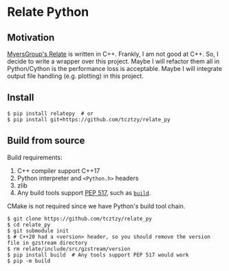 # Relate Python

## Motivation

[MyersGroup's Relate](https://github.com/MyersGroup/relate) is written in C++. Frankly, I am not good at C++. So, I decide to write a wrapper over this project. Maybe I will refactor them all in Python/Cython is the performance loss is acceptable. Maybe I will integrate output file handling (e.g. plotting) in this project.

## Install

```console
$ pip install relatepy  # or
$ pip install git+https://github.com/tcztzy/relate_py
```

## Build from source

Build requirements:

1. C++ compiler support C++17
2. Python interpreter and `<Python.h>` headers
3. zlib
4. Any build tools support [PEP 517](https://peps.python.org/pep-0517/), such as [`build`](https://github.com/pypa/build).

CMake is not required since we have Python's build tool chain.

```console
$ git clone https://github.com/tcztzy/relate_py
$ cd relate_py
$ git submodule init
$ # C++20 had a <version> header, so you should remove the version file in gzstream directory
$ rm relate/include/src/gzstream/version
$ pip install build  # Any tools support PEP 517 would work
$ pip -m build
```
